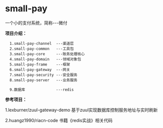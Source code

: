 # small-pay
一个小的支付系统，简称---微付

**项目介绍：**
~~~~~~~~~~~~~~~~~~~~~~~~~~~~~~~~~~~~~~~~~~
  1.small-pay-channel  ---渠道层
  2.small-pay-common   ---工具包
  3.small-pay-core     ---账务处理核心
  4.small-pay-domain   ---领域对象包
  5.small-pay-frame    ---框架
  6.small-pay-gateway  ---网关
  7.small-pay-security ---安全服务
  8.small-pay-server   ---业务服务
  
  9.数据库              ---redis
~~~~~~~~~~~~~~~~~~~~~~~~~~~~~~~~~~~~~~~~~~

**参考项目：**

  1.lexburner/zuul-gateway-demo 基于zuul实现数据库控制服务地址与实时刷新
  
  2.huangz1990/riacn-code  书籍《redis实战》相关代码
